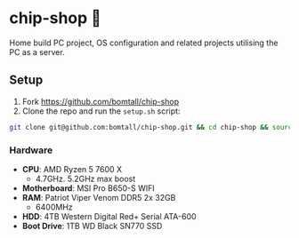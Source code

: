 # chip-shop 🍟
Home build PC project, OS configuration and related projects utilising the PC as a server.

## Setup

1. Fork https://github.com/bomtall/chip-shop
2. Clone the repo and run the `setup.sh` script:

  ```sh
  git clone git@github.com:bomtall/chip-shop.git && cd chip-shop && source setup.sh || cd -
  ```


### Hardware
- **CPU**: AMD Ryzen 5 7600 X
  - 4.7GHz. 5.2GHz max boost
- **Motherboard**: MSI Pro B650-S WIFI
- **RAM**: Patriot Viper Venom DDR5 2x 32GB
  - 6400MHz
- **HDD**:  4TB Western Digital Red+ Serial ATA-600
- **Boot Drive**: 1TB WD Black SN770 SSD
